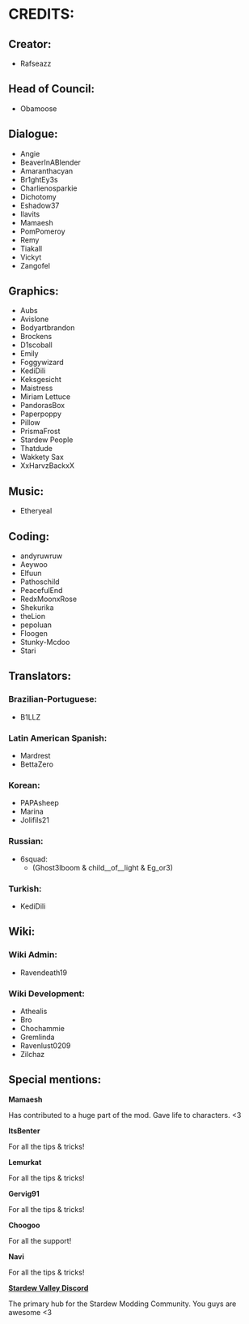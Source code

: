 # CREDITS:

## Creator:
* Rafseazz

## Head of Council:
* Obamoose

## Dialogue:
* Angie
* BeaverInABlender
* Amaranthacyan
* Br1ghtEy3s
* Charlienosparkie
* Dichotomy
* Eshadow37
* Ilavits
* Mamaesh
* PomPomeroy
* Remy
* Tiakall
* Vickyt
* Zangofel

## Graphics:
* Aubs
* Avislone
* Bodyartbrandon
* Brockens
* D1scoball
* Emily
* Foggywizard
* KediDili
* Keksgesicht
* Maistress
* Miriam Lettuce
* PandorasBox
* Paperpoppy
* Pillow
* PrismaFrost
* Stardew People
* Thatdude
* Wakkety Sax
* XxHarvzBackxX

## Music:
* Etheryeal

## Coding:
* andyruwruw
* Aeywoo
* Elfuun
* Pathoschild
* PeacefulEnd
* RedxMoonxRose
* Shekurika
* theLion
* pepoluan
* Floogen
* Stunky-Mcdoo
* Stari

## Translators:

### Brazilian-Portuguese:
* B1LLZ

### Latin American Spanish:
* Mardrest
* BettaZero

### Korean:
* PAPAsheep
* Marina
* Jolifils21

### Russian:
* 6squad:
  * (Ghost3lboom & child__of__light & Eg_or3)

### Turkish:
* KediDili

## Wiki:

### Wiki Admin:
* Ravendeath19

### Wiki Development:
* Athealis
* Bro
* Chochammie
* Gremlinda
* Ravenlust0209
* Zilchaz

## Special mentions:

**Mamaesh**

Has contributed to a huge part of the mod. Gave life to characters. <3

**ItsBenter**

For all the tips & tricks!

**Lemurkat**

For all the tips & tricks!

**Gervig91**

For all the tips & tricks!

**Choogoo**

For all the support!

**Navi**

For all the tips & tricks!

**[Stardew Valley Discord](https://discord.com/invite/stardewvalley)**

The primary hub for the Stardew Modding Community.
You guys are awesome <3
